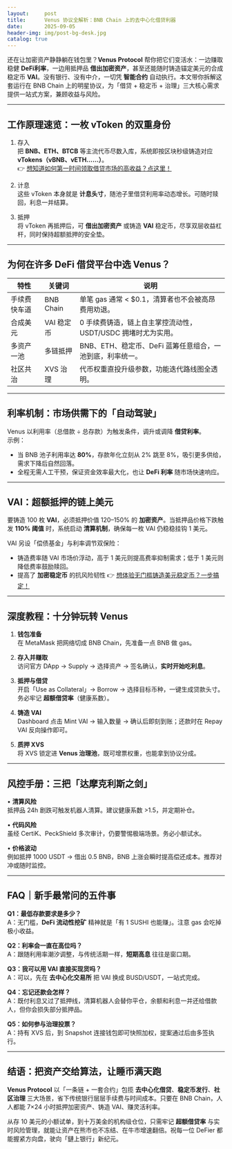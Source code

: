 ```yaml
---
layout:     post
title:      Venus 协议全解析：BNB Chain 上的去中心化借贷利器
date:       2025-09-05
header-img: img/post-bg-desk.jpg
catalog: true
---
```


还在让加密资产静静躺在钱包里？**Venus Protocol** 帮你把它们变活水：一边赚取稳健 **DeFi利率**，一边用抵押品 **借出加密资产**，甚至还能随时铸造锚定美元的合成稳定币 **VAI**。没有银行、没有中介，一切凭 **智能合约** 自动执行。本文带你拆解这套运行在 BNB Chain 上的明星协议，为「借贷 + 稳定币 + 治理」三大核心需求提供一站式方案，兼顾收益与风险。

---

## 工作原理速览：一枚 vToken 的双重身份

1. 存入  
   把 **BNB、ETH、BTCB** 等主流代币尽数入库，系统即按区块秒级铸造对应 **vTokens（vBNB、vETH……）**。  
   👉 [想知道如何第一时间领取借贷市场的高收益？点这里！](https://okxdog.com/)

2. 计息  
   这些 vToken 本身就是 **计息头寸**，随池子里借贷利用率动态增长。可随时赎回，利息一并结算。

3. 抵押  
   将 vToken 再抵押后，可 **借出加密资产** 或铸造 **VAI** 稳定币，尽享双层收益杠杆，同时保持超额抵押的安全垫。

---

## 为何在许多 DeFi 借贷平台中选 Venus？

| 特性 | 关键词 | 说明 |
|---|---|---|
|手续费快车道|BNB Chain|单笔 gas 通常 < $0.1，清算者也不会被高昂费用劝退。|
|合成美元|VAI 稳定币|0 手续费铸造，链上自主掌控流动性，USDT/USDC 拥堵时尤为实用。|
|多资产一池|多链抵押|BNB、ETH、稳定币、DeFi 蓝筹任意组合，一池到底，利率统一。|
|社区共治|XVS 治理|代币权重直投升级参数，功能迭代路线图全透明。|

---

## 利率机制：市场供需下的「自动驾驶」

Venus 以利用率（总借款 ÷ 总存款）为触发条件，调升或调降 **借贷利率**。  
示例：  

- 当 BNB 池子利用率达 **80%**，存款年化立刻从 2% 跳至 8%，吸引更多供给，需求下降后自然回落。  
- 全程无需人工干预，保证资金效率最大化，也让 **DeFi 利率** 随市场快速响应。

---

## VAI：超额抵押的链上美元

要铸造 100 枚 **VAI**，必须抵押价值 120–150% 的 **加密资产**。当抵押品价格下跌触发 **110% 阈值** 时，系统启动 **清算机制**，确保每一枚 VAI 仍稳稳挂钩 1 美元。  

VAI 另设「偿债基金」与利率调节双保险：  

- 铸造费率随 VAI 市场价浮动，高于 1 美元则提高费率抑制需求；低于 1 美元则降低费率鼓励赎回。  
- 提高了 **加密稳定币** 的抗风险韧性 👉 [想体验无门槛铸造美元稳定币？一步搞定！](https://okxdog.com/)

---

## 深度教程：十分钟玩转 Venus

1. **钱包准备**  
   在 MetaMask 把网络切成 BNB Chain，先准备一点 BNB 做 gas。

2. **存入并赚取**  
   访问官方 DApp → Supply → 选择资产 → 签名确认，**实时开始吃利息**。  

3. **抵押与借贷**  
   开启「Use as Collateral」→ Borrow → 选择目标币种，一键生成贷款头寸。务必牢记 **超额借贷率**（健康系数）。

4. **铸造 VAI**  
   Dashboard 点击 Mint VAI → 输入数量 → 确认后即刻到账；还款时在 Repay VAI 反向操作即可。

5. **质押 XVS**  
   将 XVS 锁定进 **Venus 治理池**，既可增票权重，也能拿到协议分成。

---

## 风控手册：三把「达摩克利斯之剑」

• **清算风险**  
  抵押品 24h 剧跌可触发机器人清算。建议健康系数 >1.5，并定期补仓。  

• **代码风险**  
  虽经 CertiK、PeckShield 多次审计，仍要警惕极端场景。务必小额试水。  

• **价格波动**  
  例如抵押 1000 USDT → 借出 0.5 BNB，BNB 上涨会瞬时提高偿还成本。推荐对冲或随时监控。

---

## FAQ｜新手最常问的五件事

**Q1：最低存款要求是多少？**  
A：无门槛，**DeFi 流动性挖矿** 精神就是「有 1 SUSHI 也能赚」。注意 gas 会吃掉极小收益。

**Q2：利率会一直在高位吗？**  
A：跟随利用率潮汐调整，与传统活期一样，**短期高息** 往往是窗口期。

**Q3：我可以用 VAI 直接买现货吗？**  
A：可以，先在 **去中心化交易所** 把 VAI 换成 BUSD/USDT，一站式完成。

**Q4：忘记还款会怎样？**  
A：既付利息又过了抵押线，清算机器人会替你平仓，余额和利息一并还给借款人，但你会损失部分抵押品。

**Q5：如何参与治理投票？**  
A：持有 XVS 后，到 Snapshot 连接钱包即可快照加权，提案通过后由多签执行。

---

## 结语：把资产交给算法，让睡币满天跑

**Venus Protocol** 以「一条链 + 一套合约」包揽 **去中心化借贷**、**稳定币发行**、**社区治理** 三大场景，省下传统银行层层手续费与时间成本。只要在 BNB Chain，人人都能 7×24 小时抵押加密资产、铸造 VAI、赚灵活利率。  

从存 10 美元的小额试单，到十万美金的机构级仓位，只需牢记 **超额借贷率** 与实时风险管理，就能让资产在熊市也不冻结、在牛市增速翻倍。祝每一位 DeFier 都能握紧方向盘，驶向「鏈上银行」新纪元。